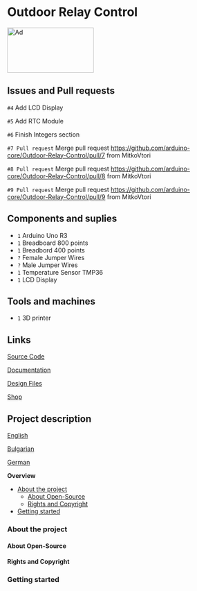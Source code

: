 # Outdoor Relay Control

<a href="https://www.tindie.com/products/arduino-core/outdoor-relay-control/"><img src="https://d2ss6ovg47m0r5.cloudfront.net/badges/tindie-larges.png" alt="Ad" width="200" height="104"></a>

## Issues and Pull requests

`#4` Add LCD Display

`#5` Add RTC Module

`#6` Finish Integers section

`#7 Pull request` Merge pull request https://github.com/arduino-core/Outdoor-Relay-Control/pull/7 from MitkoVtori

`#8 Pull request` Merge pull request https://github.com/arduino-core/Outdoor-Relay-Control/pull/8 from MitkoVtori

`#9 Pull request` Merge pull request https://github.com/arduino-core/Outdoor-Relay-Control/pull/9 from MitkoVtori

## Components and suplies

* `1` Arduino Uno R3
* `1` Breadboard 800 points
* `1` Breadbord 400 points
* `?` Female Jumper Wires
* `?` Male Jumper Wires
* `1` Temperature Sensor TMP36
* `1` LCD Display

## Tools and machines

* `1` 3D printer

## Links

[Source Code](https://github.com/arduino-core/Outdoor-Relay-Control)

[Documentation](https://hackaday.io/project/189172-outdoor-relay-control)

[Design Files](https://wokwi.com/projects/353834225920033793)

[Shop](https://www.tindie.com/products/arduino-core/outdoor-relay-control/)

## Project description

[English](/proj/english.md)

[Bulgarian](/proj/bulgarian.md)

[German](/proj/german.md)

**Overview**

* [About the project](#about-the-project)
  * [About Open-Source](#about-open-source)
  * [Rights and Copyright](#rights-and-copyright)
* [Getting started](#getting-started)

### About the project

#### About Open-Source

#### Rights and Copyright

### Getting started
